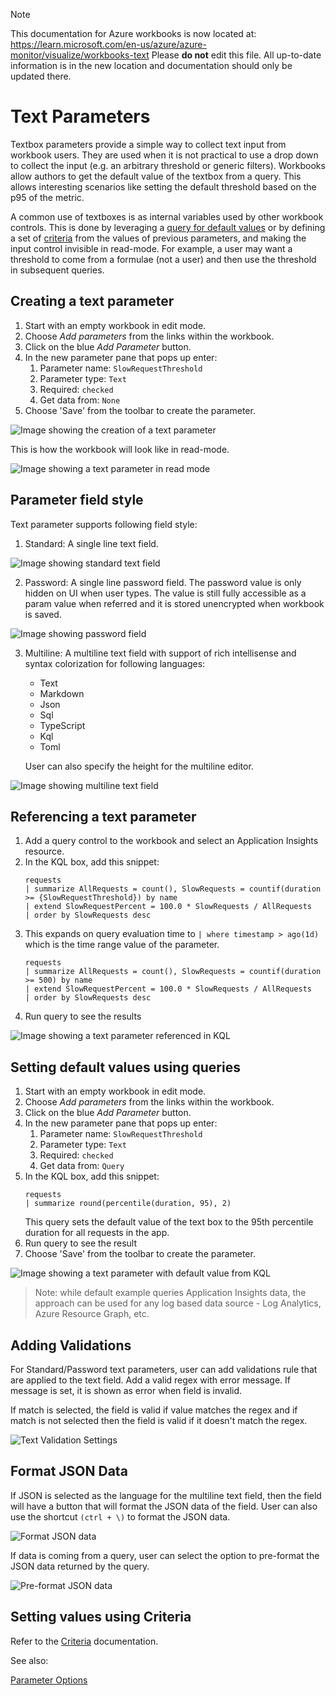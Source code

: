 > [!NOTE] 
> This documentation for Azure workbooks is now located at: https://learn.microsoft.com/en-us/azure/azure-monitor/visualize/workbooks-text
> Please **do not** edit this file. All up-to-date information is in the new location and documentation should only be updated there.

# Text Parameters

Textbox parameters provide a simple way to collect text input from workbook users. They are used when it is not practical to use a drop down to collect the input (e.g. an arbitrary threshold or generic filters). Workbooks allow authors to get the default value of the textbox from a query. This allows interesting scenarios like setting the default threshold based on the p95 of the metric.

A common use of textboxes is as internal variables used by other workbook controls. This is done by leveraging a [query for default values](#setting-default-values-using-queries) or by defining a set of [criteria](Criteria.md) from the values of previous parameters, and making the input control invisible in read-mode. For example, a user may want a threshold to come from a formulae (not a user) and then use the threshold in subsequent queries.

## Creating a text parameter
1. Start with an empty workbook in edit mode.
2. Choose _Add parameters_ from the links within the workbook.
3. Click on the blue _Add Parameter_ button.
4. In the new parameter pane that pops up enter:
    1. Parameter name: `SlowRequestThreshold`
    2. Parameter type: `Text`
    3. Required: `checked`
    4. Get data from: `None`
5. Choose 'Save' from the toolbar to create the parameter.

![Image showing the creation of a text parameter](../Images/Parameters-Text-Create.png)

This is how the workbook will look like in read-mode.

![Image showing a text parameter in read mode](../Images/Parameters-Text-Readmode.png)

## Parameter field style
Text parameter supports following field style:

1. Standard: A single line text field.

![Image showing standard text field](../Images/StandardText.png)

2. Password: A single line password field. The password value is only hidden on UI when user types. The value is still fully accessible as a param value when referred and it is stored unencrypted when workbook is saved.

![Image showing password field](../Images/PasswordText.png)

3. Multiline: A multiline text field with support of rich intellisense and syntax colorization for following languages:
    - Text
    - Markdown
    - Json
    - Sql
    - TypeScript
    - Kql
    - Toml

    User can also specify the height for the multiline editor.

![Image showing multiline text field](../Images/KqlText.png)

## Referencing a text parameter
1. Add a query control to the workbook and select an Application Insights resource.
2. In the KQL box, add this snippet:
    ```
    requests
    | summarize AllRequests = count(), SlowRequests = countif(duration >= {SlowRequestThreshold}) by name
    | extend SlowRequestPercent = 100.0 * SlowRequests / AllRequests
    | order by SlowRequests desc
    ```
3. This expands on query evaluation time to `| where timestamp > ago(1d)` which is the time range value of the parameter.
    ```
    requests
    | summarize AllRequests = count(), SlowRequests = countif(duration >= 500) by name
    | extend SlowRequestPercent = 100.0 * SlowRequests / AllRequests
    | order by SlowRequests desc
    ```
4. Run query to see the results

![Image showing a text parameter referenced in KQL](../Images/Parameters-Text-Reference.png)


## Setting default values using queries
1. Start with an empty workbook in edit mode.
2. Choose _Add parameters_ from the links within the workbook.
3. Click on the blue _Add Parameter_ button.
4. In the new parameter pane that pops up enter:
    1. Parameter name: `SlowRequestThreshold`
    2. Parameter type: `Text`
    3. Required: `checked`
    4. Get data from: `Query`
5. In the KQL box, add this snippet:
    ```
    requests
    | summarize round(percentile(duration, 95), 2)
    ```
    This query sets the default value of the text box to the 95th percentile duration for all requests in the app.
6. Run query to see the result
7. Choose 'Save' from the toolbar to create the parameter.

![Image showing a text parameter with default value from KQL](../Images/Parameters-Text-DefaultValue.png)

> Note: while default example queries Application Insights data, the approach can be used for any log based data source - Log Analytics, Azure Resource Graph, etc.

## Adding Validations
For Standard/Password text parameters, user can add validations rule that are applied to the text field. Add a valid regex with error message. If message is set, it is shown as error when field is invalid.

If match is selected, the field is valid if value matches the regex and if match is not selected then the field is valid if it doesn't match the regex.

![Text Validation Settings](../Images/TextValidationSettings.png)

## Format JSON Data

If JSON is selected as the language for the multiline text field, then the field will have a button that will format the JSON data of the field. User can also use the shortcut `(ctrl + \)` to format the JSON data.

![Format JSON data](../Images/FormatJSONData.png)


If data is coming from a query, user can select the option to pre-format the JSON data returned by the query.

![Pre-format JSON data](../Images/PreFormatJSONData.png)


## Setting values using Criteria
Refer to the [Criteria](Criteria.md) documentation.

See also:

[Parameter Options](formatting.md)